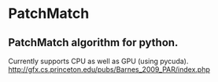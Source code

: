 # PatchMatch

## PatchMatch algorithm for python. 
Currently supports CPU as well as GPU (using pycuda). 
http://gfx.cs.princeton.edu/pubs/Barnes_2009_PAR/index.php

